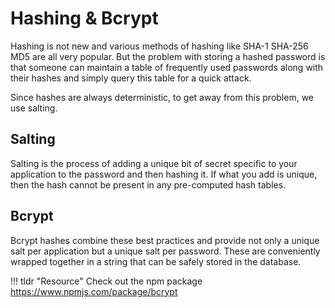 # Hashing & Bcrypt

Hashing is not new and various methods of hashing like SHA-1 SHA-256 MD5 are all very popular. 
But the problem with storing a hashed password is that someone can maintain a table of frequently used passwords along with their hashes and simply query this table for a quick attack.

Since hashes are always deterministic, to get away from this problem, we use salting.

## Salting
Salting is the process of adding a unique bit of secret specific to your application to the password and then hashing it. 
If what you add is unique, then the hash cannot be present in any pre-computed hash tables.

## Bcrypt
Bcrypt hashes combine these best practices and provide not only a unique salt per application but a unique salt per password.
These are conveniently wrapped together in a string that can be safely stored in the database.

!!! tldr "Resource"
    Check out the npm package<br>
    <a href="https://www.npmjs.com/package/bcrypt">https://www.npmjs.com/package/bcrypt</a>